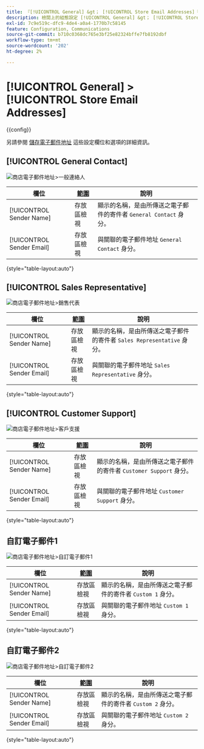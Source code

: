 ```yaml
---
title: 『[!UICONTROL General] &gt； [!UICONTROL Store Email Addresses]『
description: 檢閱上的組態設定 [!UICONTROL General] &gt； [!UICONTROL Store Email Addresses] 商務管理員頁面。
exl-id: 7c9e519c-dfc9-4de4-a0a4-1770b7c58145
feature: Configuration, Communications
source-git-commit: b710c0368dc765e3bf25e82324bffe7fb8192dbf
workflow-type: tm+mt
source-wordcount: '202'
ht-degree: 2%

---
```


# [!UICONTROL General] > [!UICONTROL Store Email Addresses]

{{config}}

另請參閱 [儲存電子郵件地址](../../getting-started/store-details.md#store-email-addresses) 這些設定欄位和選項的詳細資訊。

## [!UICONTROL General Contact]

![商店電子郵件地址>一般連絡人](./assets/store-email-addresses-general-contact.png)<!-- zoom -->

| 欄位 | [範圍](../../getting-started/websites-stores-views.md#scope-settings) | 說明 |
|--- |--- |--- |
| [!UICONTROL Sender Name] | 存放區檢視 | 顯示的名稱，是由所傳送之電子郵件的寄件者 `General Contact` 身分。 |
| [!UICONTROL Sender Email] | 存放區檢視 | 與關聯的電子郵件地址 `General Contact` 身分。 |

{style="table-layout:auto"}

## [!UICONTROL Sales Representative]

![商店電子郵件地址>銷售代表](./assets/store-email-addresses-sales-rep.png)<!-- zoom -->

| 欄位 | [範圍](../../getting-started/websites-stores-views.md#scope-settings) | 說明 |
|--- |--- |--- |
| [!UICONTROL Sender Name] | 存放區檢視 | 顯示的名稱，是由所傳送之電子郵件的寄件者 `Sales Representative` 身分。 |
| [!UICONTROL Sender Email] | 存放區檢視 | 與關聯的電子郵件地址 `Sales Representative` 身分。 |

{style="table-layout:auto"}

## [!UICONTROL Customer Support]

![商店電子郵件地址>客戶支援](./assets/store-email-addresses-customer-support.png)<!-- zoom -->

| 欄位 | [範圍](../../getting-started/websites-stores-views.md#scope-settings) | 說明 |
|--- |--- |--- |
| [!UICONTROL Sender Name] | 存放區檢視 | 顯示的名稱，是由所傳送之電子郵件的寄件者 `Customer Support` 身分。 |
| [!UICONTROL Sender Email] | 存放區檢視 | 與關聯的電子郵件地址 `Customer Support` 身分。 |

{style="table-layout:auto"}

## 自訂電子郵件1

![商店電子郵件地址>自訂電子郵件1](./assets/store-email-addresses-custom-email1.png)<!-- zoom -->

| 欄位 | [範圍](../../getting-started/websites-stores-views.md#scope-settings) | 說明 |
|--- |--- |--- |
| [!UICONTROL Sender Name] | 存放區檢視 | 顯示的名稱，是由所傳送之電子郵件的寄件者 `Custom 1` 身分。 |
| [!UICONTROL Sender Email] | 存放區檢視 | 與關聯的電子郵件地址 `Custom 1` 身分。 |

{style="table-layout:auto"}

## 自訂電子郵件2

![商店電子郵件地址>自訂電子郵件2](./assets/store-email-addresses-custom-email1.png)<!-- zoom -->

| 欄位 | [範圍](../../getting-started/websites-stores-views.md#scope-settings) | 說明 |
|--- |--- |--- |
| [!UICONTROL Sender Name] | 存放區檢視 | 顯示的名稱，是由所傳送之電子郵件的寄件者 `Custom 2` 身分。 |
| [!UICONTROL Sender Email] | 存放區檢視 | 與關聯的電子郵件地址 `Custom 2` 身分。 |

{style="table-layout:auto"}
